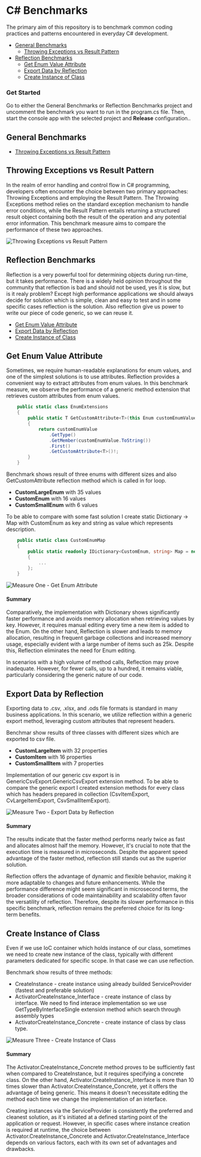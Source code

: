 # C# Benchmarks
The primary aim of this repository is to benchmark common coding practices and patterns encountered in everyday C# development.

* [General Benchmarks](#general-benchmarks)
	* [Throwing Exceptions vs Result Pattern](#measure-one---throwing-exceptions-vs-result-pattern)
* [Reflection Benchmarks](#reflection-benchmarks)
	* [Get Enum Value Attribute](#get-Enum-value-attribute)
	* [Export Data by Reflection](#export-data-by-reflection)
	* [Create Instance of Class](#create-instance-of-class) 

### Get Started
Go to either the General Benchmarks or Reflection Benchmarks project and uncomment the benchmark you want to run in the program.cs file. Then, start the console app with the selected project and **Release** configuration..


## General Benchmarks

* [Throwing Exceptions vs Result Pattern](#measure-one---throwing-exceptions-vs-result-pattern)


## Throwing Exceptions vs Result Pattern
In the realm of error handling and control flow in C# programming, developers often encounter the choice between two primary approaches: Throwing Exceptions and employing the Result Pattern. The Throwing Exceptions method relies on the standard exception mechanism to handle error conditions, while the Result Pattern entails returning a structured result object containing both the result of the operation and any potential error information. This benchmark measure aims to compare the performance of these two approaches.

![Throwing Exceptions vs Result Pattern](./doc/img/exceptionResult.png)

## Reflection Benchmarks
Reflection is a very powerful tool for determining objects during run-time, but it takes performance. There is a widely held opinion throughout the community that reflection is bad and should not be used, yes it is slow, but is it realy problem? Except high performance applications we should always decide for solution which is simple, clean and easy to test and in some specific cases reflection is the solution. Also reflection give us power to write our piece of code generic, so we can reuse it.

* [Get Enum Value Attribute](#get-Enum-value-attribute)
* [Export Data by Reflection](#export-data-by-reflection)
* [Create Instance of Class](#create-instance-of-class)

## Get Enum Value Attribute
Sometimes, we require human-readable explanations for enum values, and one of the simplest solutions is to use attributes. Reflection provides a convenient way to extract attributes from enum values. In this benchmark measure, we observe the performance of a generic method extension that retrieves custom attributes from enum values.

```C#
    public static class EnumExtensions
    {
        public static T GetCustomAttribute<T>(this Enum customEnumValue) where T : Attribute
        {
            return customEnumValue
                .GetType()
                .GetMember(customEnumValue.ToString())
                .First()
                .GetCustomAttribute<T>()!;
        }
    }
```

Benchmark shows result of three enums with different sizes and also GetCustomAttribute reflection method which is called in for loop.
* **CustomLargeEnum** with 35 values 
* **CustomEnum** with 16 values
* **CustomSmallEnum** with 6 values

To be able to compare with some fast solution I create static Dictionary -> Map with CustomEnum as key and string as value which represents description.

```C#
    public static class CustomEnumMap
    {
        public static readonly IDictionary<CustomEnum, string> Map = new Dictionary<CustomEnum, string>()
        {
			...
        };
    }
```

![Measure One - Get Enum Attribute](./doc/img/getEnumAttribute.png)

#### Summary
Comparatively, the implementation with Dictionary shows significantly faster performance and avoids memory allocation when retrieving values by key. However, it requires manual editing every time a new item is added to the Enum.
On the other hand, Reflection is slower and leads to memory allocation, resulting in frequent garbage collections and increased memory usage, especially evident with a large number of items such as 25k. Despite this, Reflection eliminates the need for Enum editing.

In scenarios with a high volume of method calls, Reflection may prove inadequate. However, for fewer calls, up to a hundred, it remains viable, particularly considering the generic nature of our code.


## Export Data by Reflection
Exporting data to .csv, .xlsx, and .ods file formats is standard in many business applications. In this scenario, we utilize reflection within a generic export method, leveraging custom attributes that represent headers.

Benchmar show results of three classes with different sizes which are exported to csv file.
* **CustomLargeItem** with 32 properties 
* **CustomItem** with 16 properties
* **CustomSmallItem** with 7 properties

Implementation of our generic csv export is in GenericCsvExport.GenericCsvExport extension method. To be able to compare the generic export I created extension methods for every class which has headers prepared in collection (CsvItemExport, CvLargeItemExport, CsvSmallItemExport).

![Measure Two - Export Data by Reflection](./doc/img/genericCSVExport.png)

#### Summary
The results indicate that the faster method performs nearly twice as fast and allocates almost half the memory. However, it's crucial to note that the execution time is measured in microseconds. Despite the apparent speed advantage of the faster method, reflection still stands out as the superior solution.

Reflection offers the advantage of dynamic and flexible behavior, making it more adaptable to changes and future enhancements. While the performance difference might seem significant in microsecond terms, the broader considerations of code maintainability and scalability often favor the versatility of reflection. Therefore, despite its slower performance in this specific benchmark, reflection remains the preferred choice for its long-term benefits.

## Create Instance of Class
Even if we use IoC container which holds instance of our class, sometimes we need to create new instance of the class, typically with different parameters dedicated for specific scope. In that case we can use reflection.

Benchmark show results of three methods:
* CreateInstance - create instance using already builded ServiceProvider (fastest and preferable solution)
* ActivatorCreateInstance_Interface - create instance of class by interface. We need to find interace implementation so we use GetTypeByInterfaceSingle extension method which search through assembly types
* ActivatorCreateInstance_Concrete - create instance of class by class type.


![Measure Three - Create Instance of Class](./doc/img/createInstance.png)

#### Summary
The Activator.CreateInstance_Concrete method proves to be sufficiently fast when compared to CreateInstance, but it requires specifying a concrete class. On the other hand, Activator.CreateInstance_Interface is more than 10 times slower than Activator.CreateInstance_Concrete, yet it offers the advantage of being generic. This means it doesn't necessitate editing the method each time we change the implementation of an interface.

Creating instances via the ServiceProvider is consistently the preferred and cleanest solution, as it's initiated at a defined starting point of the application or request. However, in specific cases where instance creation is required at runtime, the choice between Activator.CreateInstance_Concrete and Activator.CreateInstance_Interface depends on various factors, each with its own set of advantages and drawbacks.
